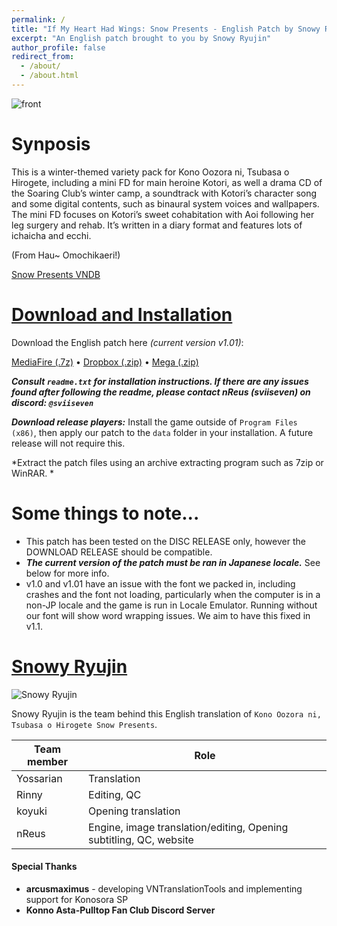 ```yaml
---
permalink: /
title: "If My Heart Had Wings: Snow Presents - English Patch by Snowy Ryujin"
excerpt: "An English patch brought to you by Snowy Ryujin"
author_profile: false
redirect_from: 
  - /about/
  - /about.html
---
```


![front](https://i.imgur.com/EVQQBZI.png)

Synposis
======
This is a winter-themed variety pack for Kono Oozora ni, Tsubasa o Hirogete, including a mini FD for main heroine Kotori, as well a drama CD of the Soaring Club’s winter camp, a soundtrack with Kotori’s character song and some digital contents, such as binaural system voices and wallpapers. The mini FD focuses on Kotori’s sweet cohabitation with Aoi following her leg surgery and rehab. It’s written in a diary format and features lots of ichaicha and ecchi.

(From Hau~ Omochikaeri!)

[Snow Presents VNDB](https://vndb.org/v14812)

[Download and Installation](#download-and-installation)
======

Download the English patch here *(current version v1.01)*:

[MediaFire (.7z)](https://www.mediafire.com/file/7bng50jwkh5vwih/KonosoraSP_ENG_v1.01.7z/file) • [Dropbox (.zip)](https://www.dropbox.com/scl/fi/zjchpbztx13l1m6i9j9hn/KonosoraSP_ENG_v1.01.zip?rlkey=jcl6yc79srvacaihk8i2x2c8a&st=4mu2qiws&dl=0) • [Mega (.zip)](https://mega.nz/file/6UhmWAqB#-T5qiXlVORvTyipARIKUN2PXxSYijyfAbDDgX16GhjM)

***Consult `readme.txt` for installation instructions. If there are any issues found after following the readme, please contact nReus (sviiseven) on discord: `@sviiseven`***

***Download release players:*** Install the game outside of `Program Files (x86)`, then apply our patch to the `data` folder in your installation. A future release will not require this.

*Extract the patch files using an archive extracting program such as 7zip or WinRAR. *

Some things to note...
======
- This patch has been tested on the DISC RELEASE only, however the DOWNLOAD RELEASE should be compatible.
- ***The current version of the patch must be ran in Japanese locale.*** See below for more info.
- v1.0 and v1.01 have an issue with the font we packed in, including crashes and the font not loading, particularly when the computer is in a non-JP locale and the game is run in Locale Emulator. Running without our font will show word wrapping issues. We aim to have this fixed in v1.1.

[Snowy Ryujin](#snowy-ryujin)
======
![Snowy Ryujin](https://i.imgur.com/XP8jXB2.png)

Snowy Ryujin is the team behind this English translation of `Kono Oozora ni, Tsubasa o Hirogete Snow Presents`.

| Team member | Role |
| ----------- | ----------- |
| Yossarian | Translation |
| Rinny | Editing, QC | 
| koyuki | Opening translation |
| nReus | Engine, image translation/editing, Opening subtitling, QC, website | 

#### Special Thanks
- **arcusmaximus** - developing VNTranslationTools and implementing support for Konosora SP
- **Konno Asta-Pulltop Fan Club Discord Server**

